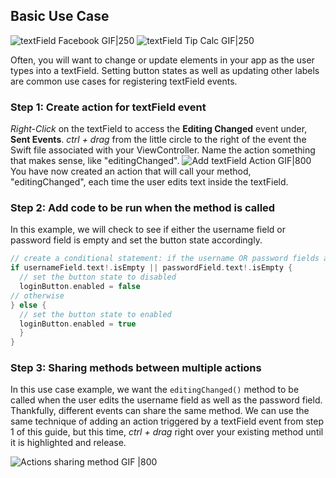 ## Basic Use Case
![textField Facebook GIF|250](http://i.imgur.com/HnN3gMR.gif) ![textField Tip Calc GIF|250](http://i.imgur.com/QWdgBRT.gif)

Often, you will want to change or update elements in your app as the user types into a textField. Setting button states as well as updating other labels are common use cases for registering textField events.

### Step 1: Create action for textField event

*Right-Click* on the textField to access the **Editing Changed** event under, **Sent Events**. *ctrl + drag* from the little circle to the right of the event the Swift file associated with your ViewController. Name the action something that makes sense, like "editingChanged". 
![Add textField Action GIF|800](http://i.imgur.com/lm48mx1.gif)  
You have now created an action that will call your method, "editingChanged", each time the user edits text inside the textField.

### Step 2: Add code to be run when the method is called

In this example, we will check to see if either the username field or password field is empty and set the button state accordingly.

```Swift
// create a conditional statement: if the username OR password fields are empty than...
if usernameField.text!.isEmpty || passwordField.text!.isEmpty {
  // set the button state to disabled
  loginButton.enabled = false
// otherwise
} else {
  // set the button state to enabled
  loginButton.enabled = true
  }
}
``` 

### Step 3: Sharing methods between multiple actions

In this use case example, we want the ``editingChanged()`` method to be called when the user edits the username field as well as the password field. Thankfully, different events can share the same method. We can use the same technique of adding an action triggered by a textField event from step 1 of this guide, but this time, *ctrl + drag* right over your existing method until it is highlighted and release.

![Actions sharing method GIF |800](http://i.imgur.com/NmniiJ7.gif)  

